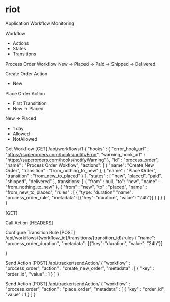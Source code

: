 # riot
Application Workflow Monitoring

Workflow
- Actions
- States
- Transitions


Process Order Workflow
New -> Placed -> Paid -> Shipped -> Delivered


Create Order Action
- New

Place Order Action
- First Transitition
- New -> Placed


New -> Placed
- 1 day
- Allowed
- NotAllowed

Get Workflow
[GET] /api/workflows/1
{
  "hooks" : {
    "error_hook_url" : "https://superorders.com/hooks/notifyError",
    "warning_hook_url" : "https://superorders.com/hooks/notifyWarning"
  },
  "id" : "process_order",
  "name" : "Process Order Wokflow",
  "actions": [
    {
      "name": "Create New Order",
      "transition" : "from_nothing_to_new"
    },
    {
      "name" : "Place Order",
      "transition" : "from_new_to_placed"
     }
  ],
  "states" : [
    "new",
    "placed",
    "paid",
    "shipped",
    "delivered"
  ],
  transitions: [
    {
      "from" : null,
      "to": "new", "name" : "from_nothing_to_new"
    },
    {
      "from" : "new",
      "to" : "placed",
      "name" : "from_new_to_placed",
      "rules" : [
        {
          "type: "duration"
          "name": "process_order_rule",
          "metadata": [{"key": "duration", "value": "24h"}]
        }
      ]
    }
  ]
}

[GET]

Call Action
[HEADERS]

Configure Transition Rule
[POST] /api/workflows/{workflow_id}/transitions/{transition_id}/rules
{
  "name": "process_order_duration",
  "metadata": [{"key": "duration", "value": "24h"}]

}

Send Action
[POST] /api/tracker/sendAction/
{
  "workflow" : "process_order",
  "action" : "create_new_order",
  "metadata" : [
    { "key" : "order_id", "value" : 1 }
  ]
}

Send Action
[POST] /api/tracker/sendAction/
{
  "workflow" : "process_order",
  "action" : "place_order",
  "metadata" : [
    { "key" : "order_id", "value" : 1 }
  ]
}